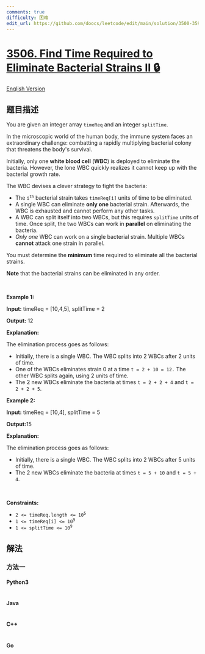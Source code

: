 ```yaml
---
comments: true
difficulty: 困难
edit_url: https://github.com/doocs/leetcode/edit/main/solution/3500-3599/3506.Find%20Time%20Required%20to%20Eliminate%20Bacterial%20Strains%20II/README.md
---
```


<!-- problem:start -->

# [3506. Find Time Required to Eliminate Bacterial Strains II 🔒](https://leetcode.cn/problems/find-time-required-to-eliminate-bacterial-strains-ii)

[English Version](/solution/3500-3599/3506.Find%20Time%20Required%20to%20Eliminate%20Bacterial%20Strains%20II/README_EN.md)

## 题目描述

<!-- description:start -->

<p>You are given an integer array <code>timeReq</code> and an integer <code>splitTime</code>.</p>

<p>In the microscopic world of the human body, the immune system faces an extraordinary challenge: combatting a rapidly multiplying bacterial colony that threatens the body&#39;s survival.</p>

<p>Initially, only one <strong>white blood cell</strong> (<strong>WBC</strong>) is deployed to eliminate the bacteria. However, the lone WBC quickly realizes it cannot keep up with the bacterial growth rate.</p>

<p>The WBC devises a clever strategy to fight the bacteria:</p>

<ul>
	<li>The <code>i<sup>th</sup></code> bacterial strain takes <code>timeReq[i]</code> units of time to be eliminated.</li>
	<li>A single WBC can eliminate <strong>only one</strong> bacterial strain. Afterwards, the WBC is exhausted and cannot perform any other tasks.</li>
	<li>A WBC can split itself into two WBCs, but this requires <code>splitTime</code> units of time. Once split, the two WBCs can work in <strong>parallel</strong> on eliminating the bacteria.</li>
	<li><em>Only one</em> WBC can work on a single bacterial strain. Multiple WBCs <strong>cannot</strong> attack one strain in parallel.</li>
</ul>

<p>You must determine the <strong>minimum</strong> time required to eliminate all the bacterial strains.</p>

<p><strong>Note</strong> that the bacterial strains can be eliminated in any order.</p>

<p>&nbsp;</p>
<p><strong class="example">Example 1:</strong></p>

<div class="example-block">
<p><strong>Input:</strong> <span class="example-io">timeReq = [10,4,5], splitTime = 2</span></p>

<p><strong>Output:</strong> <span class="example-io">12</span></p>

<p><strong>Explanation:</strong></p>

<p>The elimination process goes as follows:</p>

<ul>
	<li>Initially, there is a single WBC. The WBC splits into 2 WBCs after 2 units of time.</li>
	<li>One of the WBCs eliminates strain 0 at a time <code>t = 2 + 10 = 12.</code> The other WBC splits again, using 2 units of time.</li>
	<li>The 2 new WBCs eliminate the bacteria at times <code>t = 2 + 2 + 4</code> and <code>t = 2 + 2 + 5</code>.</li>
</ul>
</div>

<p><strong class="example">Example 2:</strong></p>

<div class="example-block">
<p><strong>Input:</strong> <span class="example-io">timeReq = [10,4], splitTime = 5</span></p>

<p><strong>Output:</strong>15</p>

<p><strong>Explanation:</strong></p>

<p>The elimination process goes as follows:</p>

<ul>
	<li>Initially, there is a single WBC. The WBC splits into 2 WBCs after 5 units of time.</li>
	<li>The 2 new WBCs eliminate the bacteria at times <code>t = 5 + 10</code> and <code>t = 5 + 4</code>.</li>
</ul>
</div>

<p>&nbsp;</p>
<p><strong>Constraints:</strong></p>

<ul>
	<li><code>2 &lt;= timeReq.length &lt;= 10<sup>5</sup></code></li>
	<li><code>1 &lt;= timeReq[i] &lt;= 10<sup>9</sup></code></li>
	<li><code>1 &lt;= splitTime &lt;= 10<sup>9</sup></code></li>
</ul>

<!-- description:end -->

## 解法

<!-- solution:start -->

### 方法一

<!-- tabs:start -->

#### Python3

```python

```

#### Java

```java

```

#### C++

```cpp

```

#### Go

```go

```

<!-- tabs:end -->

<!-- solution:end -->

<!-- problem:end -->
